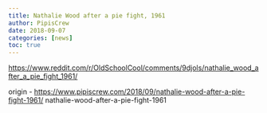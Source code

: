```yaml
---
title: Nathalie Wood after a pie fight, 1961
author: PipisCrew
date: 2018-09-07
categories: [news]
toc: true
---
```


https://www.reddit.com/r/OldSchoolCool/comments/9djols/nathalie_wood_after_a_pie_fight_1961/

origin - https://www.pipiscrew.com/2018/09/nathalie-wood-after-a-pie-fight-1961/ nathalie-wood-after-a-pie-fight-1961